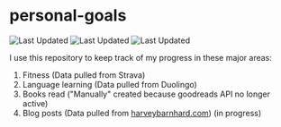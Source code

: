 # personal-goals
![Last Updated](https://img.shields.io/date/1625876782?color=FC4C02&label=Fitness%20Updated&logo=strava)
![Last Updated](https://img.shields.io/date/1625876782?color=7ac70c&label=Language%20Updated&logo=duolingo)
![Last Updated](https://img.shields.io/date/1625876782?color=e9e5cd&label=Books%20Updated&logo=goodreads)

I use this repository to keep track of my progress in these major areas:

1. Fitness (Data pulled from Strava)
2. Language learning (Data pulled from Duolingo)
3. Books read ("Manually" created because goodreads API no longer active)
4. Blog posts (Data pulled from [harveybarnhard.com](https://harveybarnhard.com)) (in progress)
